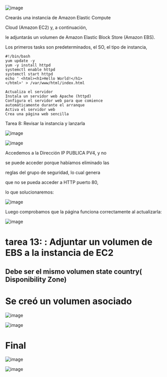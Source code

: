 ![image](https://github.com/Fx2048/COMU_REDES/assets/131219987/95680ef4-ddfc-4198-b596-ab253aa25240)


 Crearás una instancia de Amazon Elastic Compute 
 
 Cloud (Amazon EC2) y, a continuación,
 
 le adjuntarás un volumen de Amazon Elastic Block Store (Amazon EBS).

 Los primeros tasks son predeterminados, el SO, el tipo de instancia, 

````
#!/bin/bash
yum update -y
yum -y install httpd
systemctl enable httpd
systemctl start httpd
echo ' <html><h1>Hello World!</h1>
</html>' > /var/www/html/index.html

````
````
Actualiza el servidor
Instala un servidor web Apache (httpd)
Configura el servidor web para que comience
automáticamente durante el arranque
Activa el servidor web
Crea una página web sencilla
````
Tarea 8: Revisar la instancia y lanzarla

![image](https://github.com/Fx2048/COMU_REDES/assets/131219987/2152cc64-4335-439e-ba9c-e490b19999ab)

![image](https://github.com/Fx2048/COMU_REDES/assets/131219987/86d4ed58-4287-48e7-b860-342c7c8707df)


Accedemos a la Dirección IP PUBLICA PV4, y no 

se puede acceder porque habíamos eliminado las

reglas del grupo de seguridad, lo cual genera 

que no se pueda  acceder a HTTP puerto 80, 

lo que solucionaremos:

![image](https://github.com/Fx2048/COMU_REDES/assets/131219987/d7d1fa2c-dca5-4743-91c5-67de4f46758e)

Luego comprobamos que la página funciona correctamente al actualizarla:

![image](https://github.com/Fx2048/COMU_REDES/assets/131219987/72a4a19a-11ea-43dd-b5fd-7526d52d603a)


# tarea 13: : Adjuntar un volumen de EBS a la instancia de EC2

## Debe ser el mismo volumen state country( Disponibility Zone)

# Se creó un volumen asociado

![image](https://github.com/Fx2048/COMU_REDES/assets/131219987/ae411fc0-cfd4-4129-91f0-15a6c637fed4)



![image](https://github.com/Fx2048/COMU_REDES/assets/131219987/21946c6c-b2c0-48b3-959d-530911ef86c7)

# Final

![image](https://github.com/Fx2048/COMU_REDES/assets/131219987/bb7cba37-21ac-4dad-9188-54f878c4b9ea)


![image](https://github.com/Fx2048/COMU_REDES/assets/131219987/ac8ad09b-1d44-4f33-afd0-0599f98c4bee)
